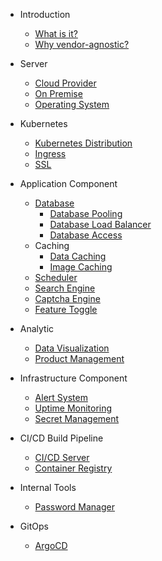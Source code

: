 - Introduction
  
  - [What is it?](what-is-it.md)
  - [Why vendor-agnostic?](why-vendor-agnostic.md)

- Server
  - [Cloud Provider](cloud-provider.md)
  - [On Premise](on-premise.md)
  - [Operating System](operating-system.md)

- Kubernetes
  - [Kubernetes Distribution](k8s-distribution.md)
  - [Ingress](ingress.md)
  - [SSL](ssl.md)

- Application Component
  - [Database](database.md)
    - [Database Pooling](database-pooling.md)
    - [Database Load Balancer](database-load-balancer.md)
    - [Database Access](database-access.md)
  - Caching
    - [Data Caching](data-caching.md)
    - [Image Caching](image-caching.md)
  - [Scheduler](scheduler.md)
  - [Search Engine](search-engine.md)
  - [Captcha Engine](captcha.md)
  - [Feature Toggle](feature-toggle.md)

- Analytic
  - [Data Visualization](data-visualization.md)
  - [Product Management](product-management.md)

- Infrastructure Component
  - [Alert System](alert-system.md)
  - [Uptime Monitoring](uptime-monitoring.md)
  - [Secret Management](secret-management.md)

- CI/CD Build Pipeline
  - [CI/CD Server](cicd-server.md)
  - [Container Registry](container-registry.md)

- Internal Tools
  - [Password Manager](password-manager.md)

- GitOps
  - [ArgoCD](argocd.md)
